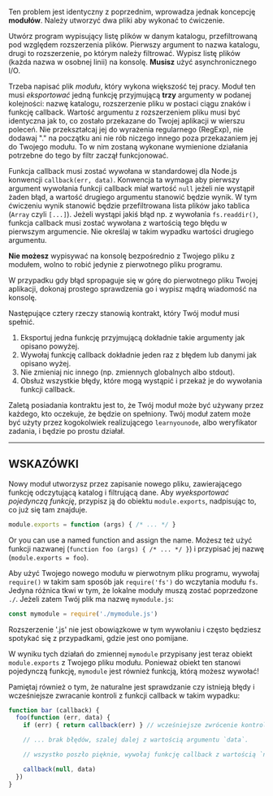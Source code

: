 Ten problem jest identyczny z poprzednim, wprowadza jednak koncepcję **modułów**. Należy utworzyć dwa pliki aby wykonać to ćwiczenie.

Utwórz program wypisujący listę plików w danym katalogu, przefiltrowaną pod względem rozszerzenia plików. Pierwszy argument to nazwa katalogu, drugi to rozszerzenie, po którym należy filtrować. Wypisz listę plików (każda nazwa w osobnej linii) na konsolę. **Musisz** użyć asynchronicznego I/O.

Trzeba napisać plik *modułu*, który wykona większość tej pracy. Moduł ten musi *eksportować* jedną funkcję przyjmującą **trzy** argumenty w podanej kolejności: nazwę katalogu, rozszerzenie pliku w postaci ciągu znaków i funkcję callback. Wartość argumentu z rozszerzeniem pliku musi być identyczna jak to, co zostało przekazane do Twojej aplikacji w wierszu poleceń. Nie przekształcaj jej do wyrażenia regularnego (RegExp), nie dodawaj "." na początku ani nie rób niczego innego poza przekazaniem jej do Twojego modułu. To w nim zostaną wykonane wymienione działania potrzebne do tego by filtr zaczął funkcjonować.

Funkcja callback musi zostać wywołana w standardowej dla Node.js konwencji `callback(err, data)`. Konwencja ta wymaga aby pierwszy argument wywołania funkcji callback miał wartość `null` jeżeli nie wystąpił żaden błąd, a wartość drugiego argumentu stanowić będzie wynik. W tym ćwiczeniu wynik stanowić będzie przefiltrowana lista plików jako tablica (`Array` czyli `[...]`). Jeżeli wystąpi jakiś błąd np. z wywołania `fs.readdir()`, funkcja callback musi zostać wywołana z wartością tego błędu w pierwszym argumencie. Nie określaj w takim wypadku wartości drugiego argumentu.

**Nie możesz** wypisywać na konsolę bezpośrednio z Twojego pliku z modułem, wolno to robić jedynie z pierwotnego pliku programu.

W przypadku gdy błąd spropaguje się w górę do pierwotnego pliku Twojej aplikacji, dokonaj prostego sprawdzenia go i wypisz mądrą wiadomość na konsolę.

Następujące cztery rzeczy stanowią kontrakt, który Twój moduł musi spełnić.

1. Eksportuj jedna funkcję przyjmującą dokładnie takie argumenty jak opisano powyżej.
2. Wywołaj funkcję callback dokładnie jeden raz z błędem lub danymi jak opisano wyżej.
3. Nie zmieniaj nic innego (np. zmiennych globalnych albo stdout).
4. Obsłuż wszystkie błędy, które mogą wystąpić i przekaż je do wywołania funkcji callback.

Zaletą posiadania kontraktu jest to, że Twój moduł może być używany przez każdego, kto oczekuje, że będzie on spełniony. Twój moduł zatem może być użyty przez kogokolwiek realizującego `learnyounode`, albo weryfikator zadania, i będzie po prostu działał.

----------------------------------------------------------------------
## WSKAZÓWKI

Nowy moduł utworzysz przez zapisanie nowego pliku, zawierającego funkcję odczytującą katalog i filtrującą dane. Aby *wyeksportować* *pojedynczą funkcję*, przypisz ją do obiektu `module.exports`, nadpisując to, co już się tam znajduje.

```js
module.exports = function (args) { /* ... */ }
```

Or you can use a named function and assign the name.
Możesz też użyć funkcji nazwanej (`function foo (args) { /* ... */ }`) i przypisać jej nazwę (`module.exports = foo`).

Aby użyć Twojego nowego modułu w pierwotnym pliku programu, wywołaj `require()` w takim sam sposób jak `require('fs')` do wczytania modułu `fs`. Jedyna różnica tkwi w tym, że lokalne moduły muszą zostać poprzedzone `./`. Jeżeli zatem Twój plik ma nazwę `mymodule.js`:

```js
const mymodule = require('./mymodule.js')
```

Rozszerzenie '.js' nie jest obowiązkowe w tym wywołaniu i często będziesz spotykać się z przypadkami, gdzie jest ono pomijane.

W wyniku tych działań do zmiennej `mymodule` przypisany jest teraz obiekt `module.exports` z Twojego pliku modułu. Ponieważ obiekt ten stanowi pojedynczą funkcję, `mymodule` jest również funkcją, którą możesz wywołać!

Pamiętaj również o tym, że naturalne jest sprawdzanie czy istnieją błędy i wcześniejsze zwracanie kontroli z funkcji callback w takim wypadku:

```js
function bar (callback) {
  foo(function (err, data) {
    if (err) { return callback(err) } // wcześniejsze zwrócenie kontroli

    // ... brak błędów, szalej dalej z wartością argumentu `data`.

    // wszystko poszło pięknie, wywołaj funkcję callback z wartością `null` dla argumentu błędu

    callback(null, data)
  })
}
```
